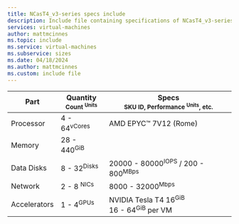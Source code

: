 ```yaml
---
title: NCasT4_v3-series specs include
description: Include file containing specifications of NCasT4_v3-series VM sizes.
services: virtual-machines
author: mattmcinnes
ms.topic: include
ms.service: virtual-machines
ms.subservice: sizes
ms.date: 04/18/2024
ms.author: mattmcinnes
ms.custom: include file
---
```

| Part | Quantity <br><sup>Count <sup>Units | Specs <br><sup>SKU ID, Performance <sup>Units</sup>, etc.  |
|---|---|---|
| Processor        | 4 - 64<sup>vCores    | AMD EPYC™ 7V12 (Rome)                  |
| Memory           | 28 - 440<sup>GiB     |                                                |
| Data Disks       | 8 - 32<sup>Disks     | 20000 - 80000<sup>IOPS</sup> / 200 - 800<sup>MBps    |
| Network          | 2 - 8 <sup>NICs       | 8000 - 32000<sup>Mbps                           |
| Accelerators     | 1 - 4<sup>GPUs</sup> | NVIDIA Tesla T4 16<sup>GiB </sup> <br> 16 - 64<sup>GiB</sup> per VM|